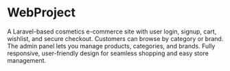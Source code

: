 # WebProject
A Laravel-based cosmetics e-commerce site with user login, signup, cart, wishlist, and secure checkout. Customers can browse by category or brand. The admin panel lets you manage products, categories, and brands. Fully responsive, user-friendly design for seamless shopping and easy store management.
